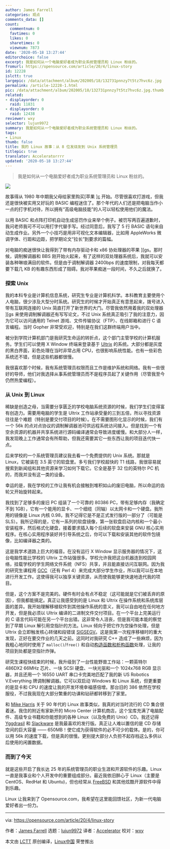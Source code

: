 ```yaml
---
author: James Farrell
categories: 观点
comments_data: []
count:
  commentnum: 0
  favtimes: 0
  likes: 0
  sharetimes: 0
  viewnum: 7873
date: '2020-05-18 13:27:44'
editorchoice: false
excerpt: 我是如何从一个电脑爱好者成为职业系统管理员和 Linux 粉丝的。
fromurl: https://opensource.com/article/20/4/linux-story
id: 12228
islctt: true
largepic: /data/attachment/album/202005/18/132731pnnzy7t5tz7hvc6z.jpg
permalink: /article-12228-1.html
pic: /data/attachment/album/202005/18/132731pnnzy7t5tz7hvc6z.jpg.thumb.jpg
related:
- displayorder: 0
  raid: 11831
- displayorder: 0
  raid: 12438
reviewer: wxy
selector: lujun9972
summary: 我是如何从一个电脑爱好者成为职业系统管理员和 Linux 粉丝的。
tags:
- Linux
thumb: false
title: 我的 Linux 故事：从 8 位发烧友到 Unix 系统管理员
titlepic: true
translator: Acceleratorrrr
updated: '2020-05-18 13:27:44'
---
```



> 
> 我是如何从一个电脑爱好者成为职业系统管理员和 Linux 粉丝的。
> 
> 
> 


![](/data/attachment/album/202005/18/132731pnnzy7t5tz7hvc6z.jpg)


故事得从 1980 年中期我父母给家里购买[苹果 ][c](https://en.wikipedia.org/wiki/Apple_IIc) 开始。尽管很喜欢打游戏，但我还是很快被实用又好玩的 BASIC 编程迷住了。那个年代的人们还是把电脑当作小一点的打字机对待，所以拥有“高级电脑技能”的人可以轻松使用他们的魔法。


以用 BASIC 和点阵打印机自动生成惩罚作业来举个例子。被罚写两百遍道歉时，我问老师我可不可以用打字代替手写。经过同意后，我写了 5 行 BASIC 语句来自动生成作业。另外一个小技巧是用非可视化文本编辑器，比如用 AppleWorks 微调字体、行距和边距，把学期论文“拉长”到要求的篇幅。


对电脑的痴迷很快让我得到了带有内存驱动卡和 x86 协处理器的苹果 ][gs。那时候，调制解调器和 BBS 刚开始火起来，有了这样的双处理器系统后，我就可以安装各种琳琅满目的软件。但是由于调制解调器 2400bps 的速度限制，对我每天都要下载几 KB 的有趣东西形成了阻碍。我对苹果痴迷一段时间，不久之后就换了。


### 探索 Unix


我的本科专业是计算机信息系统，研究生专业是计算机科学。本科教育主要使用个人电脑，很少涉及大型分时系统。研究生的时候才开始真正有意思起来，拨号进入带有互联网连接的 Unix 简直打开了新世界的大门。尽管我依然用着我的双处理器 ][gs 来使用调制解调器还有写写论文，不过 Unix 系统真正吸引了我的注意力，因为它可以访问通用的 Telnet 游戏、文件传输协议（FTP）、在线邮箱和进行 C 语言编程。当时 Gopher 非常受欢迎，特别是在我们这群终端用户当中。


被分到学院计算机部门是我研究生命运的转折点，这个部门主管学校的计算机服务。学生们可以使用 X Window 终端来登录基于 [Ultrix](https://en.wikipedia.org/wiki/Ultrix) 的系统。大部分都是灰度的黑白界面，彩色处理在当时非常占用 CPU，也很影响系统性能。也有一些彩色系统还不错，但是这些机器都很慢。


我很喜欢那个时候，我有系统管理员权限而且工作是维护系统和网络。我有一些很好的导师，他们对我选择从事系统管理员而不是程序员起了关键作用（尽管我至今仍然热爱编程）。


### 从 Unix 到 Linux


稀缺是创造之母，当需要分享匮乏的学校电脑系统资源的时候，我们学生们变得富有创造力。需要用电脑的学生是 Ultrix 工作站承受量的三到五倍，所以寻找资源往往是个难题（特别是要交付项目的时候）。在不需要图形化显示的时候，我们有一个 56k 的点对点协议的调制解调器池可供远程系统访问接入。但是找到一个有空余资源的机器并共享系统进行源码编译通常会导致进度缓慢。和大部分人一样，我发现晚上工作通常会有所帮助，但我还需要其它一些东西让我的项目迭代快一点。


后来学校的一个系统管理员建议我去看一个免费提供的 Unix 系统。那就是 Linux，它被装在 3.5 英寸的软盘里。多亏我们学校超快的 T1 线路，我很容易就搜索到新闻组和其他资源来学习如何下载它。它全是基于 32 位的英特尔 PC 机的，而我并没有这一类的设备。


幸运的是，我在学校的工作让我有机会接触到堆积如山的废旧电脑，所以命运的齿轮又开始旋转起来。


我找到了足够多的废旧 PC 组装了一个可靠的 80386 PC，带有足够内存（我确定不到 1GB），它有一个能用的显卡、一个细缆（同轴）以太网卡和一个硬盘。我所用的镜像是 Linux 内核 0.98，我不记得它是不是正式发行版的一部分了（可能是 SLS）。我所记得的是，它有一系列的软盘镜像，第一张软盘启动内核和一个最小安装程序，然后格式化硬盘，接着要求插入每个后续的软盘来安装 GNU 核心实用程序。在核心实用程序装好并引导系统之后，你可以下载和安装其他的软件包镜像，比如编译器之类的。


这是我学术道路上巨大的福音。在没有运行 X Window 显示服务器的情况下，这台电脑性能比学校的 Ultrix 工作站强很多。学校允许我把这台机器连到校园网络，挂载学校的学生网络文件系统（NFS）共享，并且能直接访问互联网。因为我的研究生课程用 [GCC](https://en.wikipedia.org/wiki/GNU_Compiler_Collection)（还有 Perl 4）来完成大部分学生作业，所以我可以在本地进行开发工作。这使得我可以独享关键资源，从而使我能够更快速地迭代我的项目。


但是，这个方案不是完美的。硬件有时会有点不稳定（这可能就是它们被丢弃的原因），但我都能搞定。真正让我感受到的是 Linux 和 Ultrix 在操作系统和系统库层面的差异。我开始理解移植软件到其他操作系统的意义，我可以自由地在任何地方开发，但是我必须以 Ultrix 编译的二进制文件交付项目。在一个平台上完美运行的 C 语言代码可能在另一个平台出错。这非常令人沮丧，但是我可能本能的察觉到了早期 Linux 解引用空指针的方法。Linux 倾向于把它作为空操作处理，但是 Ultrix 会立即触发核心转储和段错误 [SIGSEGV](https://en.wikipedia.org/wiki/Segmentation_fault)。这是我第一次程序移植时的重大发现，正好在要交作业的几天之前。这同时对我研究 C++ 造成了一些麻烦，因为我粗心地同时使用了 `malloc()`/`free()` 和自动[构造函数和析构函数](https://www.tutorialspoint.com/cplusplus/cpp_constructor_destructor.htm)处理，让我的项目到处都是空指针炸弹。


研究生课程快结束的时候，我升级到了一台性能野兽工作站：一颗英特尔 486DX2 66MHz 芯片、一块 SCSI 硬盘、一块光驱和一个 1024x768 RGB 显示器，并且还用一个 16550 UART 串口卡完美地匹配了我的新 US Robotics V.Everything 牌调制解调器。它可以双启动 Windows 和 Linux 系统，但更重要的是显卡和 CPU 的速度让我的开发环境幸福感倍增。那台旧的 386 依然在学校服役，不过我我现在大部分繁重的功课和钻研都转移到了家里。


和 [Mike Harris](/article-11831-1.html) 关于 90 年代的 Linux 故事类似，我真的对当时流行的 CD 集合很着迷。我住的附近有家新开的 Micro Center 计算机商店，这个宝库充满了电脑配件、高级专业书籍和你能想到的各种 Linux（以及免费的 Unix）CD。我还记得 [Yggdrasil](https://en.wikipedia.org/wiki/Yggdrasil_Linux/GNU/X) 和 [Slackware](http://slackware.com) 是我最喜欢的发行版。真正让人难以置信的是 CD 存储空间的巨大容量 —— 650MB！使它成为获得软件的必不可少的载体。是的，你可以用 56k 的速度下载，但是真的很慢。更别提大部分人负担不起存档这么多供以后使用的闲置数据。


### 而到了今天


就是这些开启了我长达 25 年的系统管理员的职业生涯和开源软件的乐趣。Linux 一直是我事业和个人开发中的重要组成部分。最近我依旧醉心于 Linux（主要是 CentOS、RedHat 和 Ubuntu)，但也经常从 [FreeBSD](https://www.freebsd.org/) 和其他炫酷开源软件中得到乐趣。


Linux 让我来到了 Opensource.com，我希望在这里能回馈社区，为新一代电脑爱好者出一份力。




---


via: <https://opensource.com/article/20/4/linux-story>


作者：[James Farrell](https://opensource.com/users/jamesf) 选题：[lujun9972](https://github.com/lujun9972) 译者：[Accelerator](https://github.com/Acceleratorrrr) 校对：[wxy](https://github.com/wxy)


本文由 [LCTT](https://github.com/LCTT/TranslateProject) 原创编译，[Linux中国](https://linux.cn/) 荣誉推出